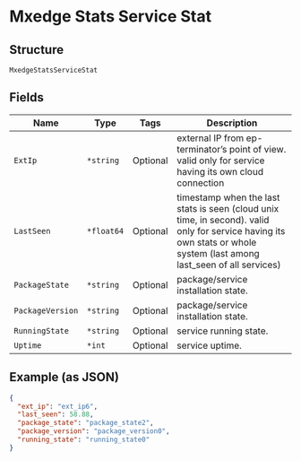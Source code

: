 
# Mxedge Stats Service Stat

## Structure

`MxedgeStatsServiceStat`

## Fields

| Name | Type | Tags | Description |
|  --- | --- | --- | --- |
| `ExtIp` | `*string` | Optional | external IP from ep-terminator’s point of view. valid only for service having its own cloud connection |
| `LastSeen` | `*float64` | Optional | timestamp when the last stats is seen (cloud unix time, in second). valid only for service having its own stats or whole system (last among last_seen of all services) |
| `PackageState` | `*string` | Optional | package/service installation state. |
| `PackageVersion` | `*string` | Optional | package/service installation state. |
| `RunningState` | `*string` | Optional | service running state. |
| `Uptime` | `*int` | Optional | service uptime. |

## Example (as JSON)

```json
{
  "ext_ip": "ext_ip6",
  "last_seen": 58.88,
  "package_state": "package_state2",
  "package_version": "package_version0",
  "running_state": "running_state0"
}
```

